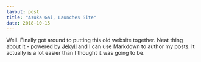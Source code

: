 ```yaml
---
layout: post
title: "Asuka Gai, Launches Site"
date: 2018-10-15
---
```


Well. Finally got around to putting this old website together. Neat thing about it - powered by [Jekyll](http://jekyllrb.com) and I can use Markdown to author my posts. It actually is a lot easier than I thought it was going to be.
